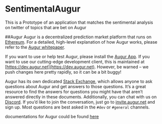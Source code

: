 # SentimentalAugur
This is a Prototype of an application that matches the sentimental analysis on twitter of topics that are bet on Augur

##Augur
Augur is a decentralized prediction market platform that runs on [Ethereum](https://www.ethereum.org). For a detailed, high-level explanation of how Augur works, please refer to the [Augur whitepaper](http://www.augur.net/whitepaper.pdf).

If you want to use or help test Augur, please install the [Augur App](https://github.com/AugurProject/augur-app). If you want to use our cutting-edge development client, this is maintained at [https://dev.augur.net](https://dev.augur.net). However, be warned – we push changes here pretty rapidly, so it can be a bit buggy!

Augur has its own dedicated [Stack Exchange](https://augur.stackexchange.com), which allows anyone to ask questions about Augur and get answers to those questions. It’s a great resource to find the answers for questions you might have that aren’t answered directly in these documents. Additionally, you can chat with us on [Discord](https://discordapp.com). If you’d like to join the conversation, just go to [invite.augur.net](http://invite.augur.net) and sign up. Most questions are best asked in the `#dev` or `#general` channels.

documentations for Augur could be found [here](http://docs.augur.net)

